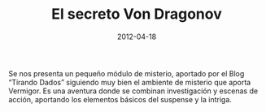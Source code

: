 ﻿---
title: El secreto Von Dragonov
summary: Una parada en el camino hace que los aventureros lleguen a una pequeña aldea, sin embargo pronto descubren que no van a poder descansar ahí.
authors:
  - Tirando Dados
date: 2012-04-18
type: post
categories:
- Comunidad
tags:
- Investigación
- Aldea
- Vermigor
minlevels: "3"
maxlevels: "4"
prices: gratis
session: "2"
mincharacters: "4"
maxcharacters: "5"
eval: no oficial
cover: "el_secreto_von_dragonov.jpg"
download: "el_secreto_von_dragonov.pdf"
moreinfo: "http://tirandodados-rol.blogspot.com/2012/04/el-secreto-von-dragonov-primera.html"
license: "OGL"
draft: false

---

Se nos presenta un pequeño módulo de misterio, aportado por el Blog “Tirando Dados” siguiendo muy bien el ambiente de misterio que aporta Vermigor. Es una aventura donde se combinan investigación y escenas de acción, aportando los elementos básicos del suspense y la intriga.
